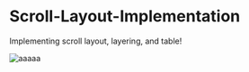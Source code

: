 # Scroll-Layout-Implementation  
Implementing scroll layout, layering, and table!  


  
![aaaaa](https://media.discordapp.net/attachments/1023598916857499680/1147589079152726027/image.png)
